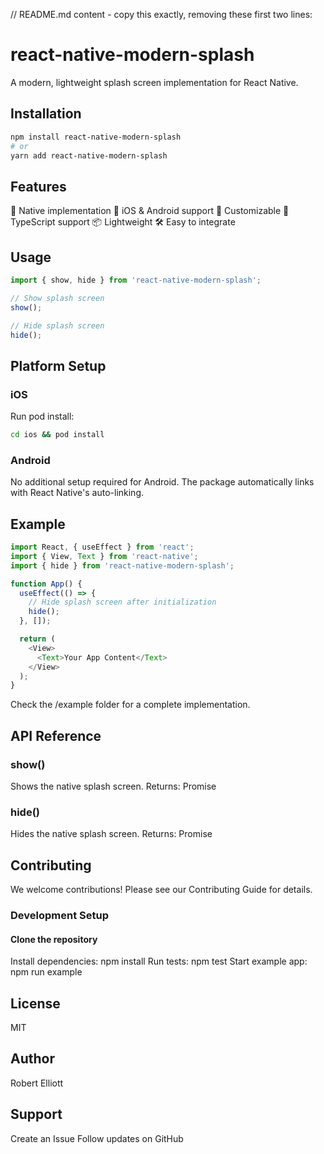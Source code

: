 // README.md content - copy this exactly, removing these first two lines:

# react-native-modern-splash

A modern, lightweight splash screen implementation for React Native.

## Installation

```bash
npm install react-native-modern-splash
# or
yarn add react-native-modern-splash
```

## Features

🚀 Native implementation
📱 iOS & Android support
🎨 Customizable
🔄 TypeScript support
📦 Lightweight
🛠 Easy to integrate

## Usage

```javascript
import { show, hide } from 'react-native-modern-splash';

// Show splash screen
show();

// Hide splash screen
hide();
```

## Platform Setup

### iOS

Run pod install:
```bash
cd ios && pod install
```

### Android

No additional setup required for Android. The package automatically links with React Native's auto-linking.


## Example

```javascript
import React, { useEffect } from 'react';
import { View, Text } from 'react-native';
import { hide } from 'react-native-modern-splash';

function App() {
  useEffect(() => {
    // Hide splash screen after initialization
    hide();
  }, []);

  return (
    <View>
      <Text>Your App Content</Text>
    </View>
  );
}
```

Check the /example folder for a complete implementation.


## API Reference

### show()
Shows the native splash screen.
Returns: Promise<void>

### hide()
Hides the native splash screen.
Returns: Promise<void>


## Contributing
We welcome contributions! Please see our Contributing Guide for details.

### Development Setup

#### Clone the repository
Install dependencies: npm install
Run tests: npm test
Start example app: npm run example

## License
MIT

## Author
Robert Elliott

## Support
Create an Issue
Follow updates on GitHub
